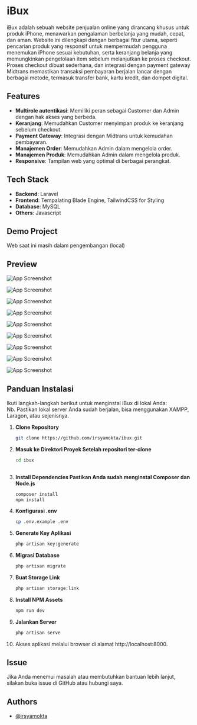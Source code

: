 # iBux

iBux adalah sebuah website penjualan online yang dirancang khusus untuk produk iPhone, menawarkan pengalaman berbelanja yang mudah, cepat, dan aman. Website ini dilengkapi dengan berbagai fitur utama, seperti pencarian produk yang responsif untuk mempermudah pengguna menemukan iPhone sesuai kebutuhan, serta keranjang belanja yang memungkinkan pengelolaan item sebelum melanjutkan ke proses checkout. Proses checkout dibuat sederhana, dan integrasi dengan payment gateway Midtrans memastikan transaksi pembayaran berjalan lancar dengan berbagai metode, termasuk transfer bank, kartu kredit, dan dompet digital.

## Features

- **Multirole autentikasi**: Memiliki peran sebagai Customer dan Admin dengan hak akses yang berbeda.
- **Keranjang**: Memudahkan Customer menyimpan produk ke keranjang sebelum checkout.
- **Payment Gateway**: Integrasi dengan Midtrans untuk kemudahan pembayaran.
- **Manajemen Order**: Memudahkan Admin dalam mengelola order.
- **Manajemen Produk**: Memudahkan Admin dalam mengelola produk.
- **Responsive**: Tampilan web yang optimal di berbagai perangkat.


## Tech Stack

- **Backend**: Laravel
- **Frontend**: Tempalating Blade Engine, TailwindCSS for Styling
- **Database**: MySQL
- **Others**: Javascript


## Demo Project

Web saat ini masih dalam pengembangan (local)


## Preview

![App Screenshot](https://github.com/irsyamokta/assets/blob/a9fcb802bc00cff28ee18932f8837469faefa2f2/ibux/1.png)

![App Screenshot](https://github.com/irsyamokta/assets/blob/a9fcb802bc00cff28ee18932f8837469faefa2f2/ibux/2.png)

![App Screenshot](https://github.com/irsyamokta/assets/blob/a9fcb802bc00cff28ee18932f8837469faefa2f2/ibux/3.png)

![App Screenshot](https://github.com/irsyamokta/assets/blob/a9fcb802bc00cff28ee18932f8837469faefa2f2/ibux/4.png)

![App Screenshot](https://github.com/irsyamokta/assets/blob/a9fcb802bc00cff28ee18932f8837469faefa2f2/ibux/5.png)

![App Screenshot](https://github.com/irsyamokta/assets/blob/a9fcb802bc00cff28ee18932f8837469faefa2f2/ibux/6.png)

![App Screenshot](https://github.com/irsyamokta/assets/blob/a9fcb802bc00cff28ee18932f8837469faefa2f2/ibux/7.png)

![App Screenshot](https://github.com/irsyamokta/assets/blob/a9fcb802bc00cff28ee18932f8837469faefa2f2/ibux/8.png)

![App Screenshot](https://github.com/irsyamokta/assets/blob/a9fcb802bc00cff28ee18932f8837469faefa2f2/ibux/9.png)

## Panduan Instalasi
Ikuti langkah-langkah berikut untuk menginstal iBux di lokal Anda:
<br>Nb. Pastikan lokal server Anda sudah berjalan, bisa menggunakan XAMPP, Laragon, atau sejenisnya.

1. **Clone Repository**
   ```bash
   git clone https://github.com/irsyamokta/ibux.git
   
2. **Masuk ke Direktori Proyek Setelah repositori ter-clone**
   ```bash
   cd ibux
    
3. **Install Dependencies Pastikan Anda sudah menginstal Composer dan Node.js**
   ```bash
   composer install
   npm install
   
4. **Konfigurasi .env**
   ```bash
   cp .env.example .env
   
5. **Generate Key Aplikasi**
   ```bash
   php artisan key:generate
   
6. **Migrasi Database**
   ```bash
   php artisan migrate
   
7. **Buat Storage Link**
   ```bash
   php artisan storage:link
   
8. **Install NPM Assets**
   ```bash
   npm run dev
   
9. **Jalankan Server**
   ```bash
   php artisan serve

10. Akses aplikasi melalui browser di alamat http://localhost:8000.

## Issue
Jika Anda menemui masalah atau membutuhkan bantuan lebih lanjut, silakan buka issue di GitHub atau hubungi saya.

## Authors

- [@irsyamokta](https://github.com/irsyamokta)
